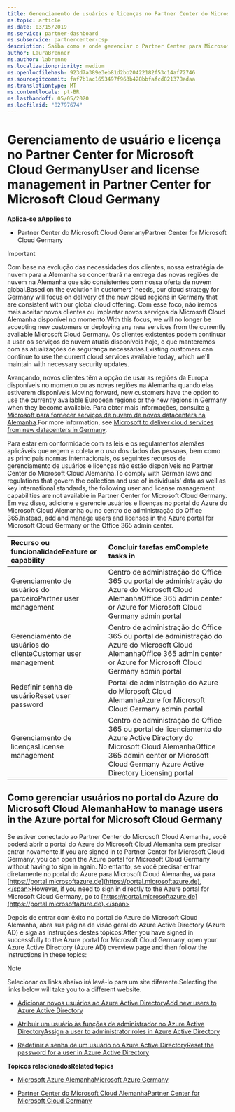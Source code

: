 ```yaml
---
title: Gerenciamento de usuários e licenças no Partner Center do Microsoft Cloud Alemanha | Partner Center da Cloud Germany
ms.topic: article
ms.date: 03/15/2019
ms.service: partner-dashboard
ms.subservice: partnercenter-csp
description: Saiba como e onde gerenciar o Partner Center para Microsoft Cloud parceiros, clientes e licenças da Alemanha, bem como redefinições de senha.
author: LauraBrenner
ms.author: labrenne
ms.localizationpriority: medium
ms.openlocfilehash: 923d7a389e3eb81d2bb20422182f53c14af72746
ms.sourcegitcommit: faf7b1ac1653497f963b428bbfafcd821378adaa
ms.translationtype: MT
ms.contentlocale: pt-BR
ms.lasthandoff: 05/05/2020
ms.locfileid: "82797674"
---
```

# <a name="user-and-license-management-in-partner-center-for-microsoft-cloud-germany"></a><span data-ttu-id="91ebb-103">Gerenciamento de usuário e licença no Partner Center for Microsoft Cloud Germany</span><span class="sxs-lookup"><span data-stu-id="91ebb-103">User and license management in Partner Center for Microsoft Cloud Germany</span></span>

<span data-ttu-id="91ebb-104">**Aplica-se a**</span><span class="sxs-lookup"><span data-stu-id="91ebb-104">**Applies to**</span></span>

-  <span data-ttu-id="91ebb-105">Partner Center do Microsoft Cloud Germany</span><span class="sxs-lookup"><span data-stu-id="91ebb-105">Partner Center for Microsoft Cloud Germany</span></span>

> [!IMPORTANT]
> <span data-ttu-id="91ebb-106">Com base na evolução das necessidades dos clientes, nossa estratégia de nuvem para a Alemanha se concentrará na entrega das novas regiões de nuvem na Alemanha que são consistentes com nossa oferta de nuvem global.</span><span class="sxs-lookup"><span data-stu-id="91ebb-106">Based on the evolution in customers' needs, our cloud strategy for Germany will focus on delivery of the new cloud regions in Germany that are consistent with our global cloud offering.</span></span> <span data-ttu-id="91ebb-107">Com esse foco, não iremos mais aceitar novos clientes ou implantar novos serviços da Microsoft Cloud Alemanha disponível no momento.</span><span class="sxs-lookup"><span data-stu-id="91ebb-107">With this focus, we will no longer be accepting new customers or deploying any new services from the currently available Microsoft Cloud Germany.</span></span> <span data-ttu-id="91ebb-108">Os clientes existentes podem continuar a usar os serviços de nuvem atuais disponíveis hoje, o que manteremos com as atualizações de segurança necessárias.</span><span class="sxs-lookup"><span data-stu-id="91ebb-108">Existing customers can continue to use the current cloud services available today, which we'll maintain with necessary security updates.</span></span>
>  
> <span data-ttu-id="91ebb-109">Avançando, novos clientes têm a opção de usar as regiões da Europa disponíveis no momento ou as novas regiões na Alemanha quando elas estiverem disponíveis.</span><span class="sxs-lookup"><span data-stu-id="91ebb-109">Moving forward, new customers have the option to use the currently available European regions or the new regions in Germany when they become available.</span></span> <span data-ttu-id="91ebb-110">Para obter mais informações, consulte [a Microsoft para fornecer serviços de nuvem de novos datacenters na Alemanha](https://news.microsoft.com/europe/2018/08/31/microsoft-to-deliver-cloud-services-from-new-datacentres-in-germany-in-2019-to-meet-evolving-customer-needs/).</span><span class="sxs-lookup"><span data-stu-id="91ebb-110">For more information, see [Microsoft to deliver cloud services from new datacenters in Germany](https://news.microsoft.com/europe/2018/08/31/microsoft-to-deliver-cloud-services-from-new-datacentres-in-germany-in-2019-to-meet-evolving-customer-needs/).</span></span>

<span data-ttu-id="91ebb-111">Para estar em conformidade com as leis e os regulamentos alemães aplicáveis que regem a coleta e o uso dos dados das pessoas, bem como as principais normas internacionais, os seguintes recursos de gerenciamento de usuários e licenças não estão disponíveis no Partner Center do Microsoft Cloud Alemanha.</span><span class="sxs-lookup"><span data-stu-id="91ebb-111">To comply with German laws and regulations that govern the collection and use of individuals' data as well as key international standards, the following user and license management capabilities are not available in Partner Center for Microsoft Cloud Germany.</span></span> <span data-ttu-id="91ebb-112">Em vez disso, adicione e gerencie usuários e licenças no portal do Azure do Microsoft Cloud Alemanha ou no centro de administração do Office 365.</span><span class="sxs-lookup"><span data-stu-id="91ebb-112">Instead, add and manage users and licenses in the Azure portal for Microsoft Cloud Germany or the Office 365 admin center.</span></span>

<span data-ttu-id="91ebb-113">Recurso ou funcionalidade</span><span class="sxs-lookup"><span data-stu-id="91ebb-113">Feature or capability</span></span> | <span data-ttu-id="91ebb-114">Concluir tarefas em</span><span class="sxs-lookup"><span data-stu-id="91ebb-114">Complete tasks in</span></span>
:--- | :---
<span data-ttu-id="91ebb-115">Gerenciamento de usuários do parceiro</span><span class="sxs-lookup"><span data-stu-id="91ebb-115">Partner user management</span></span> | <span data-ttu-id="91ebb-116">Centro de administração do Office 365 ou portal de administração do Azure do Microsoft Cloud Alemanha</span><span class="sxs-lookup"><span data-stu-id="91ebb-116">Office 365 admin center or Azure for Microsoft Cloud Germany admin portal</span></span>
<span data-ttu-id="91ebb-117">Gerenciamento de usuários do cliente</span><span class="sxs-lookup"><span data-stu-id="91ebb-117">Customer user management</span></span> | <span data-ttu-id="91ebb-118">Centro de administração do Office 365 ou portal de administração do Azure do Microsoft Cloud Alemanha</span><span class="sxs-lookup"><span data-stu-id="91ebb-118">Office 365 admin center or Azure for Microsoft Cloud Germany admin portal</span></span>
<span data-ttu-id="91ebb-119">Redefinir senha de usuário</span><span class="sxs-lookup"><span data-stu-id="91ebb-119">Reset user password</span></span> | <span data-ttu-id="91ebb-120">Portal de administração do Azure do Microsoft Cloud Alemanha</span><span class="sxs-lookup"><span data-stu-id="91ebb-120">Azure for Microsoft Cloud Germany admin portal</span></span>
<span data-ttu-id="91ebb-121">Gerenciamento de licenças</span><span class="sxs-lookup"><span data-stu-id="91ebb-121">License management</span></span> | <span data-ttu-id="91ebb-122">Centro de administração do Office 365 ou portal de licenciamento do Azure Active Directory do Microsoft Cloud Alemanha</span><span class="sxs-lookup"><span data-stu-id="91ebb-122">Office 365 admin center or Microsoft Cloud Germany Azure Active Directory Licensing portal</span></span>

## <a name="how-to-manage-users-in-the-azure-portal-for-microsoft-cloud-germany"></a><span data-ttu-id="91ebb-123">Como gerenciar usuários no portal do Azure do Microsoft Cloud Alemanha</span><span class="sxs-lookup"><span data-stu-id="91ebb-123">How to manage users in the Azure portal for Microsoft Cloud Germany</span></span> 

<span data-ttu-id="91ebb-124">Se estiver conectado ao Partner Center do Microsoft Cloud Alemanha, você poderá abrir o portal do Azure do Microsoft Cloud Alemanha sem precisar entrar novamente.</span><span class="sxs-lookup"><span data-stu-id="91ebb-124">If you are signed in to Partner Center for Microsoft Cloud Germany, you can open the Azure portal for Microsoft Cloud Germany without having to sign in again.</span></span> <span data-ttu-id="91ebb-125">No entanto, se você precisar entrar diretamente no portal do Azure para Microsoft Cloud Alemanha, vá para [https://portal.microsoftazure.de](https://portal.microsoftazure.de).</span><span class="sxs-lookup"><span data-stu-id="91ebb-125">However, if you need to sign in directly to the Azure portal for Microsoft Cloud Germany, go to [https://portal.microsoftazure.de](https://portal.microsoftazure.de).</span></span> 

<span data-ttu-id="91ebb-126">Depois de entrar com êxito no portal do Azure do Microsoft Cloud Alemanha, abra sua página de visão geral do Azure Active Directory (Azure AD) e siga as instruções destes tópicos:</span><span class="sxs-lookup"><span data-stu-id="91ebb-126">After you have signed in successfully to the Azure portal for Microsoft Cloud Germany, open your Azure Active Directory (Azure AD) overview page and then follow the instructions in these topics:</span></span>

> [!NOTE]  
> <span data-ttu-id="91ebb-127">Selecionar os links abaixo irá levá-lo para um site diferente.</span><span class="sxs-lookup"><span data-stu-id="91ebb-127">Selecting the links below will take you to a different website.</span></span> 

-  [<span data-ttu-id="91ebb-128">Adicionar novos usuários ao Azure Active Directory</span><span class="sxs-lookup"><span data-stu-id="91ebb-128">Add new users to Azure Active Directory</span></span>](https://docs.microsoft.com/azure/active-directory/active-directory-users-create-azure-portal)

-  [<span data-ttu-id="91ebb-129">Atribuir um usuário às funções de administrador no Azure Active Directory</span><span class="sxs-lookup"><span data-stu-id="91ebb-129">Assign a user to administrator roles in Azure Active Directory</span></span>](https://docs.microsoft.com/azure/active-directory/active-directory-users-assign-role-azure-portal)

-  [<span data-ttu-id="91ebb-130">Redefinir a senha de um usuário no Azure Active Directory</span><span class="sxs-lookup"><span data-stu-id="91ebb-130">Reset the password for a user in Azure Active Directory</span></span>](https://docs.microsoft.com/azure/active-directory/active-directory-users-reset-password-azure-portal)

<span data-ttu-id="91ebb-131">**Tópicos relacionados**</span><span class="sxs-lookup"><span data-stu-id="91ebb-131">**Related topics**</span></span>

-  [<span data-ttu-id="91ebb-132">Microsoft Azure Alemanha</span><span class="sxs-lookup"><span data-stu-id="91ebb-132">Microsoft Azure Germany</span></span>](https://azure.microsoft.com/global-infrastructure/germany/)

-  [<span data-ttu-id="91ebb-133">Partner Center do Microsoft Cloud Alemanha</span><span class="sxs-lookup"><span data-stu-id="91ebb-133">Partner Center for Microsoft Cloud Germany</span></span>](partner-center-for-microsoft-cloud-germany.md)


